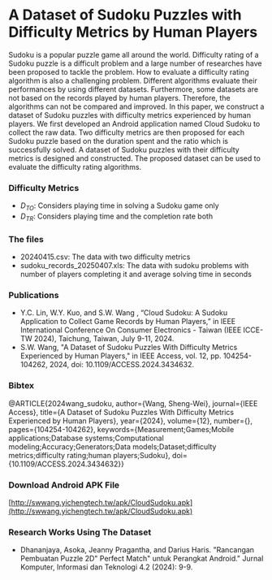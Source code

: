 # A Dataset of Sudoku Puzzles with Difficulty Metrics by Human Players
Sudoku is a popular puzzle game all around the world.
Difficulty rating of a Sudoku puzzle is a  difficult problem and a large number of researches have been proposed to tackle the problem.
How to evaluate a difficulty rating algorithm is also a challenging problem.
Different algorithms evaluate their performances by using different datasets.
Furthermore,  some datasets are not based on the records played by human players.
Therefore,  the algorithms can not be compared and improved.
In this paper,  we construct a dataset of Sudoku puzzles with difficulty metrics experienced by human players.
We first developed an Android application named Cloud Sudoku to collect the raw data.
Two difficulty metrics are then proposed for each Sudoku puzzle based on the duration spent and the ratio which is successfully solved.
A dataset of Sudoku puzzles with their difficulty metrics is designed and constructed.
The proposed dataset can be used to evaluate the difficulty rating algorithms.

### Difficulty Metrics
* $D_{TO}$: Considers playing time in solving a Sudoku game only
* $D_{TR}$: Considers playing time and the completion rate both

### The files
* 20240415.csv: The data with two difficulty metrics
* sudoku_records_20250407.xls: The data with sudoku problems with number of players completing it and average solving time in seconds

### Publications
* Y.C. Lin, W.Y. Kuo, and S.W. Wang , “Cloud Sudoku: A Sudoku Application to Collect Game Records by Human Players,” in IEEE International Conference On Consumer Electronics - Taiwan (IEEE ICCE-TW 2024), Taichung, Taiwan, July 9-11, 2024.
* S.W. Wang, "A Dataset of Sudoku Puzzles With Difficulty Metrics Experienced by Human Players," in IEEE Access, vol. 12, pp. 104254-104262, 2024, doi: 10.1109/ACCESS.2024.3434632.

### Bibtex

@ARTICLE{2024wang_sudoku,
  author={Wang, Sheng-Wei},
  journal={IEEE Access}, 
  title={A Dataset of Sudoku Puzzles With Difficulty Metrics Experienced by Human Players}, 
  year={2024},
  volume={12},
  number={},
  pages={104254-104262},
  keywords={Measurement;Games;Mobile applications;Database systems;Computational modeling;Accuracy;Generators;Data models;Dataset;difficulty metrics;difficulty rating;human players;Sudoku},
  doi={10.1109/ACCESS.2024.3434632}}
  
### Download Android APK File
[http://swwang.yichengtech.tw/apk/CloudSudoku.apk](http://swwang.yichengtech.tw/apk/CloudSudoku.apk)


### Research Works Using The Dataset
* Dhananjaya, Asoka, Jeanny Pragantha, and Darius Haris. "Rancangan Pembuatan Puzzle 2D" Perfect Match" untuk Perangkat Android." Jurnal Komputer, Informasi dan Teknologi 4.2 (2024): 9-9.

